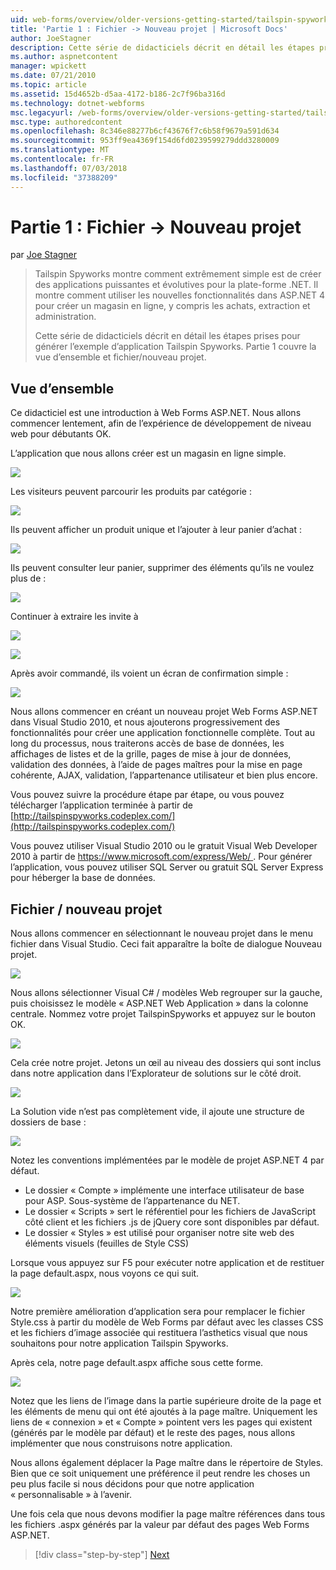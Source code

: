 ```yaml
---
uid: web-forms/overview/older-versions-getting-started/tailspin-spyworks/tailspin-spyworks-part-1
title: 'Partie 1 : Fichier -> Nouveau projet | Microsoft Docs'
author: JoeStagner
description: Cette série de didacticiels décrit en détail les étapes prises pour générer l’exemple d’application Tailspin Spyworks. Partie 1 couvre la vue d’ensemble et fichier/nouveau projet.
ms.author: aspnetcontent
manager: wpickett
ms.date: 07/21/2010
ms.topic: article
ms.assetid: 15d4652b-d5aa-4172-b186-2c7f96ba316d
ms.technology: dotnet-webforms
msc.legacyurl: /web-forms/overview/older-versions-getting-started/tailspin-spyworks/tailspin-spyworks-part-1
msc.type: authoredcontent
ms.openlocfilehash: 8c346e88277b6cf43676f7c6b58f9679a591d634
ms.sourcegitcommit: 953ff9ea4369f154d6fd0239599279ddd3280009
ms.translationtype: MT
ms.contentlocale: fr-FR
ms.lasthandoff: 07/03/2018
ms.locfileid: "37388209"
---
```

<a name="part-1-file--new-project"></a>Partie 1 : Fichier -> Nouveau projet
====================
par [Joe Stagner](https://github.com/JoeStagner)

> Tailspin Spyworks montre comment extrêmement simple est de créer des applications puissantes et évolutives pour la plate-forme .NET. Il montre comment utiliser les nouvelles fonctionnalités dans ASP.NET 4 pour créer un magasin en ligne, y compris les achats, extraction et administration.
> 
> Cette série de didacticiels décrit en détail les étapes prises pour générer l’exemple d’application Tailspin Spyworks. Partie 1 couvre la vue d’ensemble et fichier/nouveau projet.


## <a id="_Toc260221666"></a>  Vue d’ensemble

Ce didacticiel est une introduction à Web Forms ASP.NET. Nous allons commencer lentement, afin de l’expérience de développement de niveau web pour débutants OK.

L’application que nous allons créer est un magasin en ligne simple.

![](tailspin-spyworks-part-1/_static/image1.jpg)


Les visiteurs peuvent parcourir les produits par catégorie :

![](tailspin-spyworks-part-1/_static/image2.jpg)

Ils peuvent afficher un produit unique et l’ajouter à leur panier d’achat :

![](tailspin-spyworks-part-1/_static/image3.jpg)

Ils peuvent consulter leur panier, supprimer des éléments qu’ils ne voulez plus de :

![](tailspin-spyworks-part-1/_static/image4.jpg)

Continuer à extraire les invite à

![](tailspin-spyworks-part-1/_static/image5.jpg)

![](tailspin-spyworks-part-1/_static/image6.jpg)

Après avoir commandé, ils voient un écran de confirmation simple :

![](tailspin-spyworks-part-1/_static/image7.jpg)


Nous allons commencer en créant un nouveau projet Web Forms ASP.NET dans Visual Studio 2010, et nous ajouterons progressivement des fonctionnalités pour créer une application fonctionnelle complète. Tout au long du processus, nous traiterons accès de base de données, les affichages de listes et de la grille, pages de mise à jour de données, validation des données, à l’aide de pages maîtres pour la mise en page cohérente, AJAX, validation, l’appartenance utilisateur et bien plus encore.

Vous pouvez suivre la procédure étape par étape, ou vous pouvez télécharger l’application terminée à partir de [http://tailspinspyworks.codeplex.com/](http://tailspinspyworks.codeplex.com/)

Vous pouvez utiliser Visual Studio 2010 ou le gratuit Visual Web Developer 2010 à partir de [ https://www.microsoft.com/express/Web/ ](https://www.microsoft.com/express/Web/). Pour générer l’application, vous pouvez utiliser SQL Server ou gratuit SQL Server Express pour héberger la base de données.

## <a id="_Toc260221667"></a>  Fichier / nouveau projet

Nous allons commencer en sélectionnant le nouveau projet dans le menu fichier dans Visual Studio. Ceci fait apparaître la boîte de dialogue Nouveau projet.

![](tailspin-spyworks-part-1/_static/image8.jpg)

Nous allons sélectionner Visual C# / modèles Web regrouper sur la gauche, puis choisissez le modèle « ASP.NET Web Application » dans la colonne centrale. Nommez votre projet TailspinSpyworks et appuyez sur le bouton OK.

![](tailspin-spyworks-part-1/_static/image9.jpg)

Cela crée notre projet. Jetons un œil au niveau des dossiers qui sont inclus dans notre application dans l’Explorateur de solutions sur le côté droit.

![](tailspin-spyworks-part-1/_static/image10.jpg)

La Solution vide n’est pas complètement vide, il ajoute une structure de dossiers de base :

![](tailspin-spyworks-part-1/_static/image1.png)

Notez les conventions implémentées par le modèle de projet ASP.NET 4 par défaut.

- Le dossier « Compte » implémente une interface utilisateur de base pour ASP. Sous-système de l’appartenance du NET.
- Le dossier « Scripts » sert le référentiel pour les fichiers de JavaScript côté client et les fichiers .js de jQuery core sont disponibles par défaut.
- Le dossier « Styles » est utilisé pour organiser notre site web des éléments visuels (feuilles de Style CSS)

Lorsque vous appuyez sur F5 pour exécuter notre application et de restituer la page default.aspx, nous voyons ce qui suit.

![](tailspin-spyworks-part-1/_static/image11.jpg)

Notre première amélioration d’application sera pour remplacer le fichier Style.css à partir du modèle de Web Forms par défaut avec les classes CSS et les fichiers d’image associée qui restituera l’asthetics visual que nous souhaitons pour notre application Tailspin Spyworks.

Après cela, notre page default.aspx affiche sous cette forme.

![](tailspin-spyworks-part-1/_static/image12.jpg)

Notez que les liens de l’image dans la partie supérieure droite de la page et les éléments de menu qui ont été ajoutés à la page maître. Uniquement les liens de « connexion » et « Compte » pointent vers les pages qui existent (générés par le modèle par défaut) et le reste des pages, nous allons implémenter que nous construisons notre application.

Nous allons également déplacer la Page maître dans le répertoire de Styles. Bien que ce soit uniquement une préférence il peut rendre les choses un peu plus facile si nous décidons pour que notre application « personnalisable » à l’avenir.

Une fois cela que nous devons modifier la page maître références dans tous les fichiers .aspx générés par la valeur par défaut des pages Web Forms ASP.NET.

> [!div class="step-by-step"]
> [Next](tailspin-spyworks-part-2.md)
